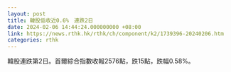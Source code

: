 ```yaml
---
layout: post
title: 韓股低收近0.6%　連跌2日
date: 2024-02-06 14:44:24.000000000 +08:00
link: https://news.rthk.hk/rthk/ch/component/k2/1739396-20240206.htm
categories: rthk
---
```


韓股連跌第2日。首爾綜合指數收報2576點，跌15點，跌幅0.58%。
